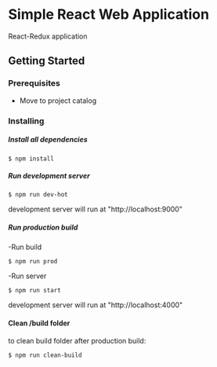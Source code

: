 # Simple React Web Application

React-Redux application

## Getting Started

### Prerequisites

- Move to project catalog


### Installing

##### Install all dependencies

```
$ npm install
```

##### Run development server

```
$ npm run dev-hot
```

development server will run at "http://localhost:9000"

##### Run production build

-Run build

```
$ npm run prod
```

-Run server

```
$ npm run start
```

development server will run at "http://localhost:4000"

#### Clean /build folder

to clean build folder after production build:

```
$ npm run clean-build
```


